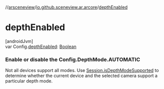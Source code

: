 //[arsceneview](../../index.md)/[io.github.sceneview.ar.arcore](index.md)/[depthEnabled](depth-enabled.md)

# depthEnabled

[androidJvm]\
var Config.[depthEnabled](depth-enabled.md): [Boolean](https://kotlinlang.org/api/latest/jvm/stdlib/kotlin/-boolean/index.html)

###  Enable or disable the Config.DepthMode.AUTOMATIC

Not all devices support all modes. Use [Session.isDepthModeSupported](-ar-session/index.md#-514553705%2FFunctions%2F-58641720) to determine whether the current device and the selected camera support a particular depth mode.
